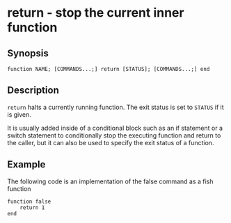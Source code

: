# return - stop the current inner function

## Synopsis

```
function NAME; [COMMANDS...;] return [STATUS]; [COMMANDS...;] end
```

## Description

`return` halts a currently running function. The exit status is set to `STATUS` if it is given.

It is usually added inside of a conditional block such as an if statement or a switch statement to conditionally stop the executing function and return to the caller, but it can also be used to specify the exit status of a function.

## Example

The following code is an implementation of the false command as a fish function

```
function false
    return 1
end
```
